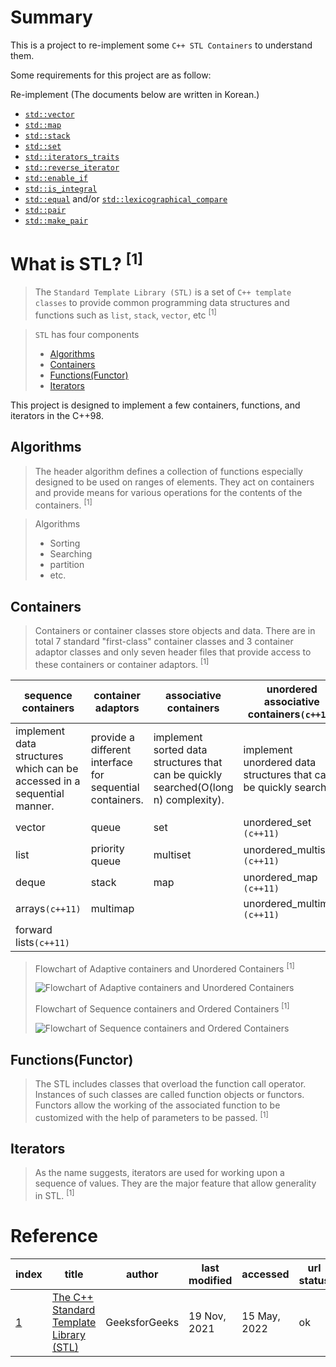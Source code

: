 # Summary

This is a project to re-implement some `C++ STL Containers` to understand them.

Some requirements for this project are as follow:

Re-implement (The documents below are written in Korean.)

+ [`std::vector`](documents/vector.md)
+ [`std::map`](documents/map.md)
+ [`std::stack`](documents/stack.md)
+ [`std::set`](documents/set.md)
+ [`std::iterators_traits`](documents/reverse_iterator.md)
+ [`std::reverse_iterator`](documents/iterator_traits.md)
+ [`std::enable_if`](documents/enable_if.md)
+ [`std::is_integral`](documents/is_integral.md)
+ [`std::equal`](documents/equal.md) and/or [`std::lexicographical_compare`](documents/lexicographical_compare.md)
+ [`std::pair`](documents/pair.md)
+ [`std::make_pair`](documents/make_pair.md)

# What is STL? <sup>[1]

> The `Standard Template Library (STL)` is a set of `C++ template classes` to provide common programming data structures and functions such as `list`, `stack`, `vector`, etc <sup>[1]

> `STL` has four components
> + [Algorithms](#algorithms)
> + [Containers](#containers)
> + [Functions(Functor)](#functionsfunctor)
> + [Iterators](#iterators)

This project is designed to implement a few containers, functions, and iterators in the C++98.

## Algorithms

> The header algorithm defines a collection of functions especially designed to be used on ranges of elements. They act on containers and provide means for various operations for the contents of the containers. <sup>[1]

> Algorithms
>	+ Sorting
> 	+ Searching
> 	+ partition
> 	+ etc.

## Containers

> Containers or container classes store objects and data. There are in total 7 standard "first-class" container classes and 3 container adaptor classes and only seven header files that provide access to these containers or container adaptors. <sup>[1]

| sequence containers                                                     | container adaptors                                       | associative containers                                                               | unordered associative containers`(c++11)`                        |
| ----------------------------------------------------------------------- | -------------------------------------------------------- | ------------------------------------------------------------------------------------ | ---------------------------------------------------------------- |
| implement data structures which can be accessed in a sequential manner. | provide a different interface for sequential containers. | implement sorted data structures that can be quickly searched(O(long n) complexity). | implement unordered data structures that can be quickly searched |
| vector                                                                  | queue                                                    | set                                                                                  | unordered_set `(c++11)`                                          |
| list                                                                    | priority queue                                           | multiset                                                                             | unordered_multiset `(c++11)`                                     |
| deque                                                                   | stack                                                    | map                                                                                  | unordered_map `(c++11)`                                          |
| arrays`(c++11)`                                                         | multimap                                                 |                                                                                      | unordered_multimap `(c++11)`                                     |
| forward lists`(c++11)`                                                  |

> Flowchart of Adaptive containers and Unordered Containers <sup>[1]
> 
>![Flowchart of Adaptive containers and Unordered Containers](https://media.geeksforgeeks.org/wp-content/uploads/20191111161536/Screenshot-from-2019-11-11-16-13-18.png)
>
> Flowchart of Sequence containers and Ordered Containers <sup>[1]
> 
>![Flowchart of Sequence containers and Ordered Containers](https://media.geeksforgeeks.org/wp-content/uploads/20191111161627/Screenshot-from-2019-11-11-16-15-07.png)

## Functions(Functor)

> The STL includes classes that overload the function call operator. Instances of such classes are called function objects or functors. Functors allow the working of the associated function to be customized with the help of parameters to be passed. <sup>[1]

## Iterators

> As the name suggests, iterators are used for working upon a sequence of values. They are the major feature that allow generality in STL. <sup>[1]
# Reference

| index                                                                           | title                                                                                                                 | author        | last modified | accessed     | url status |
| ------------------------------------------------------------------------------- | --------------------------------------------------------------------------------------------------------------------- | ------------- | ------------- | ------------ | ---------- |
| [1](https://www.geeksforgeeks.org/the-c-standard-template-library-stl/?ref=lbp) | [The C++ Standard Template Library (STL)](https://www.geeksforgeeks.org/the-c-standard-template-library-stl/?ref=lbp) | GeeksforGeeks | 19 Nov, 2021  | 15 May, 2022 | ok         |

